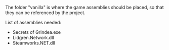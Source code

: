 The folder "vanilla" is where the game assemblies should be placed, so that they can be referenced by the project.

List of assemblies needed:
* Secrets of Grindea.exe
* Lidgren.Network.dll
* Steamworks.NET.dll